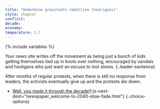 ```yaml
---
title: "Undermine grassroots rebellion (hooligans)"
style: chapter
conflict: 
decade: 
economy: 
temperature: 1.7
---
```


{% include variables %}

Your news site writes off the movement as being just a bunch of kids getting themselves tied up in knots over nothing, encouraged by vandals and hooligans who just want an excuse to loot stores.
{:.leader-sentence}

After months of regular protests, when there is still no response from leaders, the activists eventually give up and the protests die down.

- [Well, you made it through the decade!](part-page_2040.html){:js-next-dest="newspaper_welcome-to-2040-slow-fade.html"}
{:.choice-options}
